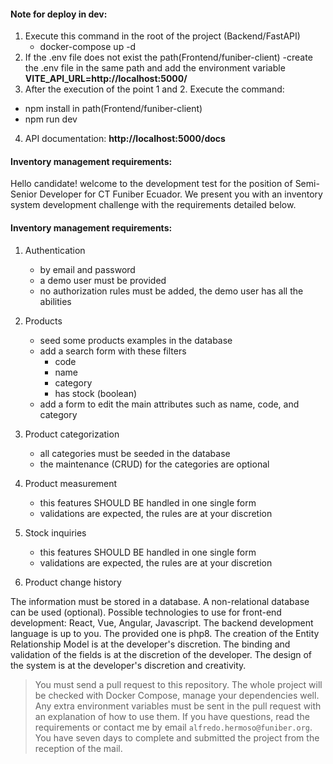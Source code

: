 #### Note for deploy in dev:
1) Execute this command in the root of the project (Backend/FastAPI)
	- docker-compose up -d
2) If the .env file does not exist the path(Frontend/funiber-client)
	-create the .env file in the same path and add the environment variable **VITE_API_URL=http://localhost:5000/**
3) After the execution of the point 1 and 2. Execute the command:
* npm install in path(Frontend/funiber-client)
* npm run dev
4) API documentation: **http://localhost:5000/docs**
#### Inventory management requirements:
Hello candidate! welcome to the development test for the position of Semi-Senior Developer for CT Funiber Ecuador. We present you with an inventory system development challenge with the requirements detailed below.

#### Inventory management requirements:

1) Authentication
	- by email and password
	- a demo user must be provided
	- no authorization rules must be added, the demo user has all the abilities
	
2) Products
	- seed some products examples in the database
	- add a search form with these filters 
		- code
		- name
		- category
		- has stock (boolean)
  	- add a form to edit the main attributes such as name, code, and category

3) Product categorization
	- all categories must be seeded in the database
	- the maintenance (CRUD) for the categories are optional
	
4) Product measurement
	- this features SHOULD BE handled in one single form
	- validations are expected, the rules are at your discretion
	
5) Stock inquiries
	- this features SHOULD BE handled in one single form
	- validations are expected, the rules are at your discretion
	
6) Product change history

The information must be stored in a database.
A non-relational database can be used (optional).
Possible technologies to use for front-end development: React, Vue, Angular, Javascript.
The backend development language is up to you. The provided one is php8.
The creation of the Entity Relationship Model is at the developer's discretion.
The binding and validation of the fields is at the discretion of the developer.
The design of the system is at the developer's discretion and creativity.


> You must send a pull request to this repository.
> The whole project will be checked with Docker Compose, manage your dependencies well.
> Any extra environment variables must be sent in the pull request with an explanation of how to use them.
> If you have questions, read the requirements or contact me by email ``alfredo.hermoso@funiber.org``.
> You have seven days to complete and submitted the project from the reception of the mail.
